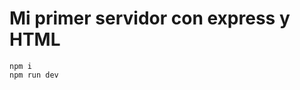 # Mi primer servidor con express y HTML 

```
npm i
npm run dev
```

![abrir frontsito](localhost:3000/front.html)

